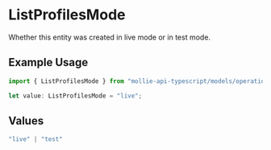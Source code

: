 # ListProfilesMode

Whether this entity was created in live mode or in test mode.

## Example Usage

```typescript
import { ListProfilesMode } from "mollie-api-typescript/models/operations";

let value: ListProfilesMode = "live";
```

## Values

```typescript
"live" | "test"
```